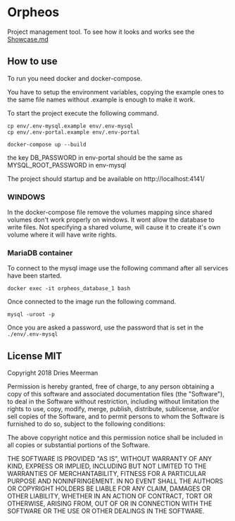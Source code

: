 # Orpheos

Project management tool.
To see how it looks and works see the [Showcase.md](/showcase.md)

## How to use

To run you need docker and docker-compose.

You have to setup the environment variables, copying the example ones to the same file names without .example is enough to make it work.

To start the project execute the following command.

```shell
cp env/.env-mysql.example env/.env-mysql
cp env/.env-portal.example env/.env-portal

docker-compose up --build
```

the key DB_PASSWORD in env-portal should be the same as MYSQL_ROOT_PASSWORD in env-mysql

The project should startup and be available on http://localhost:4141/

### WINDOWS

In the docker-compose file remove the volumes mapping since shared volumes don't work properly on windows.
It wont allow the database to write files. Not specifying a shared volume, will cause it to create it's own volume where it will have write rights.

### MariaDB container

To connect to the mysql image use the following command after all services have been started.

```shell
docker exec -it orpheos_database_1 bash
```

Once connected to the image run the following command.

```shell
mysql -uroot -p
```

Once you are asked a password, use the password that is set in the `./env/.env-mysql`

## License MIT

Copyright 2018 Dries Meerman

Permission is hereby granted, free of charge, to any person obtaining a copy of this software and associated documentation files (the "Software"), to deal in the Software without restriction, including without limitation the rights to use, copy, modify, merge, publish, distribute, sublicense, and/or sell copies of the Software, and to permit persons to whom the Software is furnished to do so, subject to the following conditions:

The above copyright notice and this permission notice shall be included in all copies or substantial portions of the Software.

THE SOFTWARE IS PROVIDED "AS IS", WITHOUT WARRANTY OF ANY KIND, EXPRESS OR IMPLIED, INCLUDING BUT NOT LIMITED TO THE WARRANTIES OF MERCHANTABILITY, FITNESS FOR A PARTICULAR PURPOSE AND NONINFRINGEMENT. IN NO EVENT SHALL THE AUTHORS OR COPYRIGHT HOLDERS BE LIABLE FOR ANY CLAIM, DAMAGES OR OTHER LIABILITY, WHETHER IN AN ACTION OF CONTRACT, TORT OR OTHERWISE, ARISING FROM, OUT OF OR IN CONNECTION WITH THE SOFTWARE OR THE USE OR OTHER DEALINGS IN THE SOFTWARE.
